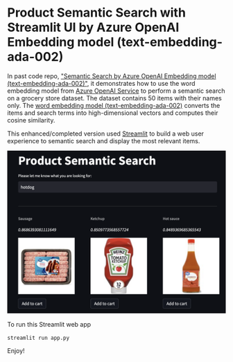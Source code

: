 # Product Semantic Search with Streamlit UI by Azure OpenAI Embedding model (text-embedding-ada-002)

In past code repo, ["Semantic Search by Azure OpenAI Embedding model (text-embedding-ada-002)"](https://github.com/easonlai/azure_openai_semantic_search_sample), it demonstrates how to use the word embedding model from [Azure OpenAI Service](https://learn.microsoft.com/en-us/azure/cognitive-services/openai/overview) to perform a semantic search on a grocery store dataset. The dataset contains 50 items with their names only. The [word embedding model (text-embedding-ada-002)](https://learn.microsoft.com/en-us/azure/cognitive-services/openai/concepts/models#embeddings-models-1) converts the items and search terms into high-dimensional vectors and computes their cosine similarity.

This enhanced/completed version used [Streamlit](https://streamlit.io/) to build a web user experience to semantic search and display the most relevant items.

![alt text](https://github.com/easonlai/product_semantic_search_streamlit/blob/main/git-images/git-image-1.png)

To run this Streamlit web app
```
streamlit run app.py
```

Enjoy!